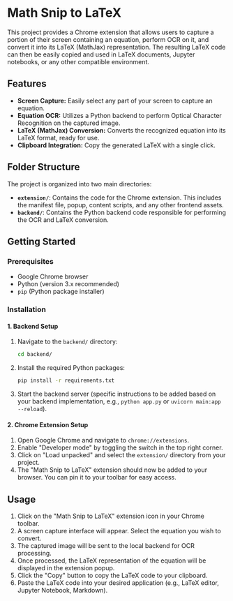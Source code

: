 # Math Snip to LaTeX

This project provides a Chrome extension that allows users to capture a portion of their screen containing an equation, perform OCR on it, and convert it into its LaTeX (MathJax) representation. The resulting LaTeX code can then be easily copied and used in LaTeX documents, Jupyter notebooks, or any other compatible environment.

## Features

*   **Screen Capture:** Easily select any part of your screen to capture an equation.
*   **Equation OCR:** Utilizes a Python backend to perform Optical Character Recognition on the captured image.
*   **LaTeX (MathJax) Conversion:** Converts the recognized equation into its LaTeX format, ready for use.
*   **Clipboard Integration:** Copy the generated LaTeX with a single click.

## Folder Structure

The project is organized into two main directories:

*   **`extension/`**: Contains the code for the Chrome extension. This includes the manifest file, popup, content scripts, and any other frontend assets.
*   **`backend/`**: Contains the Python backend code responsible for performing the OCR and LaTeX conversion.

## Getting Started

### Prerequisites

*   Google Chrome browser
*   Python (version 3.x recommended)
*   `pip` (Python package installer)

### Installation

#### 1. Backend Setup

1.  Navigate to the `backend/` directory:
    ```bash
    cd backend/
    ```
2.  Install the required Python packages:
    ```bash
    pip install -r requirements.txt
    ```
3.  Start the backend server (specific instructions to be added based on your backend implementation, e.g., `python app.py` or `uvicorn main:app --reload`).

#### 2. Chrome Extension Setup

1.  Open Google Chrome and navigate to `chrome://extensions`.
2.  Enable "Developer mode" by toggling the switch in the top right corner.
3.  Click on "Load unpacked" and select the `extension/` directory from your project.
4.  The "Math Snip to LaTeX" extension should now be added to your browser. You can pin it to your toolbar for easy access.

## Usage

1.  Click on the "Math Snip to LaTeX" extension icon in your Chrome toolbar.
2.  A screen capture interface will appear. Select the equation you wish to convert.
3.  The captured image will be sent to the local backend for OCR processing.
4.  Once processed, the LaTeX representation of the equation will be displayed in the extension popup.
5.  Click the "Copy" button to copy the LaTeX code to your clipboard.
6.  Paste the LaTeX code into your desired application (e.g., LaTeX editor, Jupyter Notebook, Markdown).
